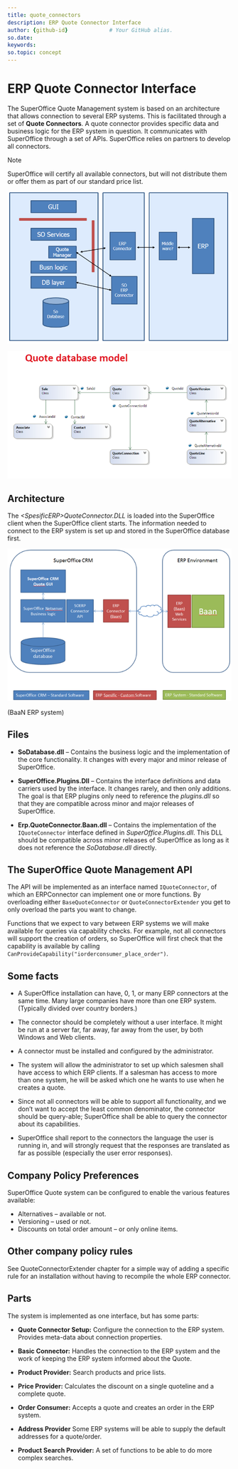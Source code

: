 ```yaml
---
title: quote_connectors      
description: ERP Quote Connector Interface
author: {github-id}             # Your GitHub alias.
so.date:
keywords:
so.topic: concept
---
```


# ERP Quote Connector Interface

The SuperOffice Quote Management system is based on an architecture that allows connection to several ERP systems. This is facilitated through a set of **Quote Connectors**. A quote connector provides specific data and business logic for the ERP system in question. It communicates with SuperOffice through a set of APIs. SuperOffice relies on partners to develop all connectors.

> [!NOTE]
> SuperOffice will certify all available connectors, but will not distribute them or offer them as part of our standard price list.

![interfaces][img1]

![quote database][img2]

## Architecture

The *\<SpesificERP>QuoteConnector.DLL* is loaded into the SuperOffice client when the SuperOffice client starts. The information needed to connect to the ERP system is set up and stored in the SuperOffice database first.

![01][img3]

(BaaN ERP system)

## Files

* **SoDatabase.dll** – Contains the business logic and the implementation of the core functionality. It changes with every major and minor release of SuperOffice.

* **SuperOffice.Plugins.Dll** – Contains the interface definitions and data carriers used by the interface. It changes rarely, and then only additions. The goal is that ERP plugins only need to reference the *plugins.dll* so that they are compatible across minor and major releases of SuperOffice.

* **Erp.QuoteConnector.Baan.dll** – Contains the implementation of the `IQuoteConnector` interface defined in *SuperOffice.Plugins.dll*. This DLL should be compatible across minor releases of SuperOffice as long as it does not reference the *SoDatabase.dll* directly.

## The SuperOffice Quote Management API

The API will be implemented as an interface named `IQuoteConnector`, of which an ERPConnector can implement one or more functions. By overloading either `BaseQuoteConnector` or `QuoteConnectorExtender` you get to only overload the parts you want to change.

Functions that we expect to vary between ERP systems we will make available for queries via capability checks. For example, not all connectors will support the creation of orders, so SuperOffice will first check that the capability is available by calling `CanProvideCapability("iorderconsumer_place_order")`.

## Some facts

* A SuperOffice installation can have, 0, 1, or many ERP connectors at the same time. Many large companies have more than one ERP system. (Typically divided over country borders.)

* The connector should be completely without a user interface. It might be run at a server far, far away, far away from the user, by both Windows and Web clients.

* A connector must be installed and configured by the administrator.

* The system will allow the administrator to set up which salesmen shall have access to which ERP clients. If a salesman has access to more than one system, he will be asked which one he wants to use when he creates a quote.

* Since not all connectors will be able to support all functionality, and we don’t want to accept the least common denominator, the connector should be query-able; SuperOffice shall be able to query the connector about its capabilities.

* SuperOffice shall report to the connectors the language the user is running in, and will strongly request that the responses are translated as far as possible (especially the user error responses).

## Company Policy Preferences

SuperOffice Quote system can be configured to enable the various features available:

* Alternatives – available or not.
* Versioning – used or not.
* Discounts on total order amount – or only online items.

## Other company policy rules

See QuoteConnectorExtender chapter for a simple way of adding a specific rule for an installation without having to recompile the whole ERP connector.

## Parts

The system is implemented as one interface, but has some parts:

* **Quote Connector Setup:** Configure the connection to the ERP system. Provides meta-data about connection properties.

* **Basic Connector:** Handles the connection to the ERP system and the work of keeping the ERP system informed about the Quote.

* **Product Provider:** Search products and price lists.

* **Price Provider:** Calculates the discount on a single quoteline and a complete quote.

* **Order Consumer:** Accepts a quote and creates an order in the ERP system.

* **Address Provider** Some ERP systems will be able to supply the default addresses for a quote/order.

* **Product Search Provider:** A set of functions to be able to do more complex searches.

<!-- Referenced images -->
[img1]: media/interfaces.png
[img2]: media/quotedatabase.png
[img3]: media/image001.png
